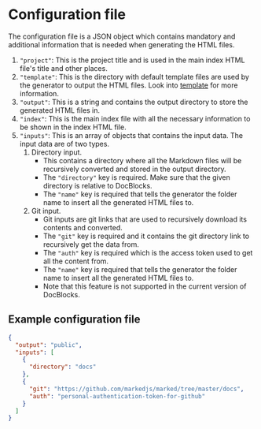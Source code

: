 # Configuration file

The configuration file is a JSON object which contains mandatory and additional information that is needed when generating the HTML files.

1. `"project"`: This is the project title and is used in the main index HTML file's title and other places.
2. `"template"`: This is the directory with default template files are used by the generator to output the HTML files. Look into [template](Template.md) for more information.
3. `"output"`: This is a string and contains the output directory to store the generated HTML files in.
4. `"index"`: This is the main index file with all the necessary information to be shown in the index HTML file.
5. `"inputs"`: This is an array of objects that contains the input data. The input data are of two types.
   1. Directory input.
      - This contains a directory where all the Markdown files will be recursively converted and stored in the output directory.
      - The `"directory"` key is required. Make sure that the given directory is relative to DocBlocks.
      - The `"name"` key is required that tells the generator the folder name to insert all the generated HTML files to.
   2. Git input.
      - Git inputs are git links that are used to recursively download its contents and converted.
      - The `"git"` key is required and it contains the git directory link to recursively get the data from.
      - The `"auth"` key is required which is the access token used to get all the content from.
      - The `"name"` key is required that tells the generator the folder name to insert all the generated HTML files to.
      - Note that this feature is not supported in the current version of DocBlocks.
  
## Example configuration file

```json
{
  "output": "public",
  "inputs": [
    {
      "directory": "docs"
    },
    {
      "git": "https://github.com/markedjs/marked/tree/master/docs",
      "auth": "personal-authentication-token-for-github"
    }
  ]
}
```
